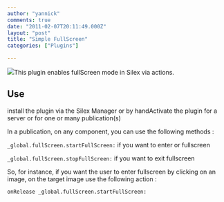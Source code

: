 ```yaml
---
author: "yannick"
comments: true
date: "2011-02-07T20:11:49.000Z"
layout: "post"
title: "Simple FullScreen"
categories: ["Plugins"]

---
```

![](https://www.silexlabs.org/wp-content/uploads/2011/02/plugin4.png)This plugin enables fullScreen mode in Silex via actions.


## Use


install the plugin via the Silex Manager or by handActivate the plugin for a server or for one or many publication(s)

In a publication, on any component, you can use the following methods :

`_global.fullScreen.startFullScreen:` if you want to enter or fullscreen

`_global.fullScreen.stopFullScreen:` if you want to exit fullscreen

So, for instance, if you want the user to enter fullscreen by clicking on an image, on the target image use the following action :

`onRelease _global.fullScreen.startFullScreen:`


